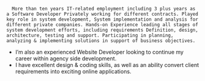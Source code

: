       More than ten years IT-related employment including 3 plus years as a Software Developer Privately working for different contracts. Played key role in system development, System implementation and analysis for different private companies. Hands-on Experience leading all stages of system development efforts, including requirements Definition, design, architecture, testing and support. Participating in planning, analyzing & implementing solutions in support of business objectives.
-	I’m also an experienced Website Developer looking to continue my career within agency side development.
-	I have excellent design & coding skills, as well as an ability convert client requirements into exciting online applications.
